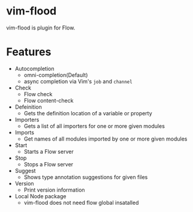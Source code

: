# vim-flood

vim-flood is  plugin for Flow.

# Features

- Autocompletion
  - omni-completion(Default)
  - async completion via Vim's `job` and `channel`
- Check
  - Flow check
  - Flow content-check
- Defeinition
  - Gets the definition location of a variable or property
- Importers
  - Gets a list of all importers for one or more given modules
- Imports
  - Get names of all modules imported by one or more given modules
- Start
  - Starts a Flow server
- Stop
  - Stops a Flow server
- Suggest
  - Shows type annotation suggestions for given files
- Version
  - Print version information
- Local Node package
  - vim-flood does not need flow global insatalled
